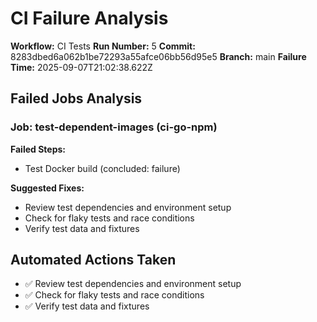 # CI Failure Analysis

**Workflow:** CI Tests
**Run Number:** 5
**Commit:** 8283dbed6a062b1be72293a55afce06bb56d95e5
**Branch:** main
**Failure Time:** 2025-09-07T21:02:38.622Z

## Failed Jobs Analysis

### Job: test-dependent-images (ci-go-npm)
**Failed Steps:**
- Test Docker build (concluded: failure)

**Suggested Fixes:**
- Review test dependencies and environment setup
- Check for flaky tests and race conditions
- Verify test data and fixtures

## Automated Actions Taken
- ✅ Review test dependencies and environment setup
- ✅ Check for flaky tests and race conditions
- ✅ Verify test data and fixtures
